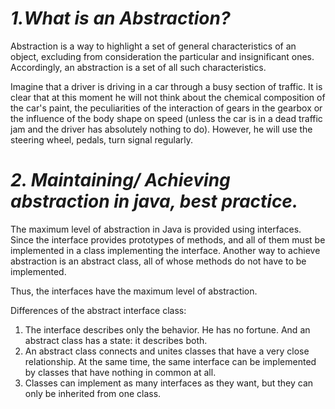 # *1.What is an Abstraction?*
Abstraction is a way to highlight a set of general characteristics of an object, excluding from consideration the particular and insignificant ones. Accordingly, an abstraction is a set of all such characteristics.

Imagine that a driver is driving in a car through a busy section of traffic. It is clear that at this moment he will not think about the chemical composition of the car's paint, the peculiarities of the interaction of gears in the gearbox or the influence of the body shape on speed (unless the car is in a dead traffic jam and the driver has absolutely nothing to do). However, he will use the steering wheel, pedals, turn signal regularly.

# *2. Maintaining/ Achieving abstraction in java, best practice.*
The maximum level of abstraction in Java is provided using interfaces. Since the interface
provides prototypes of methods, and all of them must be implemented in a class implementing the interface.
Another way to achieve abstraction is an abstract class, all of whose methods
do not have to be implemented.

Thus, the interfaces have the maximum level of abstraction.

Differences of the abstract interface class:
1. The interface describes only the behavior. He has no fortune. And an abstract class has a state: it describes both.
2. An abstract class connects and unites classes that have a very close relationship. At the same time, the same interface can be implemented by classes that have nothing in common at all.
3. Classes can implement as many interfaces as they want, but they can only be inherited from one class.

